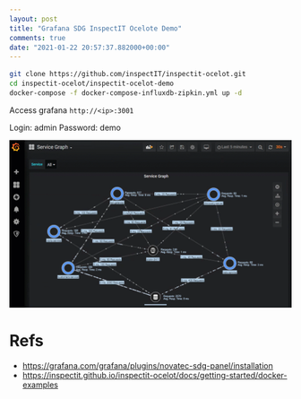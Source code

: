 ```yaml
---
layout: post
title: "Grafana SDG InspectIT Ocelote Demo"
comments: true
date: "2021-01-22 20:57:37.882000+00:00"
---
```


```bash
git clone https://github.com/inspectIT/inspectit-ocelot.git
cd inspectit-ocelot/inspectit-ocelot-demo
docker-compose -f docker-compose-influxdb-zipkin.yml up -d
```

Access grafana `http://<ip>:3001`

Login: admin
Password: demo

![](/assets/img/q_17rqFFU_inspectit-ocelote-demo-sdg.gif)


# Refs
* https://grafana.com/grafana/plugins/novatec-sdg-panel/installation
* https://inspectit.github.io/inspectit-ocelot/docs/getting-started/docker-examples